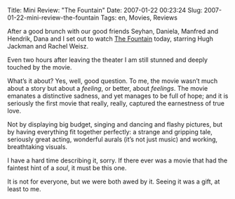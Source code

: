 Title: Mini Review: "The Fountain"
Date: 2007-01-22 00:23:24
Slug: 2007-01-22-mini-review-the-fountain
Tags: en, Movies, Reviews


After a good brunch with our good friends Seyhan, Daniela, Manfred and
Hendrik, Dana and I set out to watch [The Fountain][1] today, starring Hugh
Jackman and Rachel Weisz.

Even two hours after leaving the theater I am still stunned and deeply touched
by the movie.

What’s it about? Yes, well, good question. To me, the movie wasn’t much about
a story but about a _feeling_, or better, about _feelings_. The movie emanates
a distinctive sadness, and yet manages to be full of hope; and it is seriously
the first movie that really, really, captured the earnestness of true love.

Not by displaying big budget, singing and dancing and flashy pictures, but by
having everything fit together perfectly: a strange and gripping tale,
seriously great acting, wonderful aurals (it’s not just music) and working,
breathtaking visuals.

I have a hard time describing it, sorry. If there ever was a movie that had
the faintest hint of a _soul_, it must be this one.

It is not for everyone, but we were both awed by it. Seeing it was a gift, at
least to me.

   [1]: http://en.wikipedia.org/wiki/The_Fountain
